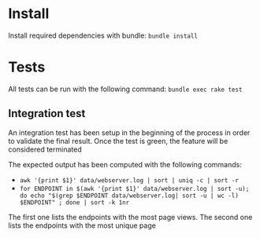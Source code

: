 # Install
Install required dependencies with bundle: `bundle install`

# Tests
All tests can be run with the following command: `bundle exec rake test`

## Integration  test
An integration test has been setup in the beginning of the process in order to validate the final result. Once the test is green, the feature will be considered terminated

The expected output has been computed with the following commands:
* `awk '{print $1}' data/webserver.log | sort | uniq -c | sort -r`
* `for ENDPOINT in $(awk '{print $1}' data/webserver.log | sort -u); do echo "$(grep $ENDPOINT data/webserver.log| sort -u | wc -l) $ENDPOINT" ; done | sort -k 1nr`

The first one lists the endpoints with the most page views.
The second one lists the endpoints with the most unique page
